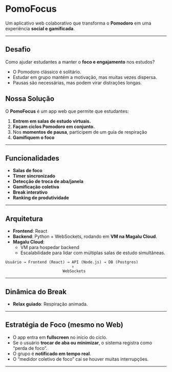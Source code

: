 # PomoFocus

Um aplicativo web colaborativo que transforma o **Pomodoro** em uma experiência **social e gamificada**.

---

## Desafio

Como ajudar estudantes a manter o **foco e engajamento** nos estudos?

- O Pomodoro clássico é solitário.
- Estudar em grupo mantém a motivação, mas muitas vezes dispersa.
- Pausas são necessárias, mas podem virar distrações longas.

## Nossa Solução

O **PomoFocus** é um app web que permite que estudantes:

1. **Entrem em salas de estudo virtuais.**
2. **Façam ciclos Pomodoro em conjunto.**
3. Nos **momentos de pausa**, participem de um guia de respiração
4. **Gamifiquem o foco**

---

## Funcionalidades

-  **Salas de foco** 
-  **Timer sincronizado** 
-  **Detecção de troca de aba/janela** 
-  **Gamificação coletiva**
-  **Break interativo**
-  **Ranking de produtividade** 

---

##  Arquitetura

- **Frontend**: React 
- **Backend**: Python + WebSockets, rodando em **VM na Magalu Cloud**.
- **Magalu Cloud**:
  - VM para hospedar backend
  - Escalabilidade para lidar com múltiplas salas de estudo simultâneas.

```
Usuário → Frontend (React) → API (Node.js) → DB (Postgres)
                             ↑
                         WebSockets
```

---

##  Dinâmica do Break

- **Relax guiado**: Respiração animada.

---

##  Estratégia de Foco (mesmo no Web)

- O app entra em **fullscreen** no início do ciclo.
- Se o usuário **trocar de aba ou minimizar**, o sistema registra como “perda de foco”.
- O grupo é **notificado em tempo real**.
- O “medidor coletivo de foco” cai se houver muitas interrupções.

---
<!--

## ⚙️ Estrutura do Projeto (exemplo)

```
team-pomodoro/
├─ frontend/           # React (Next.js)
│  ├─ pages/
│  ├─ components/
│  └─ public/
├─ backend/            # Node.js + WebSocket (Socket.IO)
│  ├─ src/
│  ├─ migrations/
│  └─ Dockerfile
├─ infra/              # scripts de deploy / terraform (opcional)
└─ README_TeamPomodoro.md
```

---

## 🧩 Endpoints e Flows Principais (backend)

- `POST /api/rooms` → cria sala
- `POST /api/rooms/:id/join` → entra numa sala
- WebSocket `room:{id}` → eventos: `timer:start`, `timer:tick`, `timer:end`, `focus:lost`, `break:start`, `break:end`, `quiz:start`, `quiz:answer`
- `GET /api/users/:id/stats` → pega histórico do usuário

---

## ✨ Snippets Úteis

### 1) Detectar troca de aba / perda de foco (frontend)

```javascript
// exemplo simples em React
import { useEffect } from 'react';

function usePageVisibility(onHidden, onVisible) {
  useEffect(() => {
    const handleVisibility = () => {
      if (document.hidden) onHidden();
      else onVisible();
    };

    document.addEventListener('visibilitychange', handleVisibility);
    return () => document.removeEventListener('visibilitychange', handleVisibility);
  }, [onHidden, onVisible]);
}

// uso em componente
usePageVisibility(
  () => socket.emit('focus:lost', { roomId }),
  () => socket.emit('focus:returned', { roomId })
);
```

> Observação: isso detecta quando o usuário troca de aba ou minimiza a janela. Não é possível bloquear o SO via web.


### 2) Sincronização de timer com Socket.IO (backend)

```javascript
// servidor Node/Express + socket.io (esboço)
const express = require('express');
const http = require('http');
const { Server } = require('socket.io');

const app = express();
const server = http.createServer(app);
const io = new Server(server);

io.on('connection', (socket) => {
  socket.on('joinRoom', ({ roomId, userId }) => {
    socket.join(roomId);
  });

  socket.on('timer:start', ({ roomId, duration }) => {
    // Broadcast para todos na sala
    io.to(roomId).emit('timer:start', { duration, startedAt: Date.now() });

    // Opcional: lógica de servidor para ticks
    // setInterval ou um scheduler mais robusto em produção
  });
});

server.listen(3000, () => console.log('server running'));
```

---

## 🧪 Métricas e Analytics

- Tempo médio focado por usuário (diário/semana).
- Número de quebras de foco por sala.
- Taxa de conclusão de ciclos Pomodoro.
- Engajamento nos breaks (quantas pessoas participaram do mini-jogo).

---

## 💾 Deploy na Magalu Cloud (VM)

1. Crie uma VM (Ubuntu) na Magalu Cloud.
2. Configure Node.js e PostgreSQL na VM (ou use containerização: Docker).
3. Suba o backend (por PM2, systemd ou Docker Compose).
4. Configure um reverse-proxy (nginx) e TLS (Let's Encrypt).

---

## 🎯 Roadmap / Próximos passos

1. MVP: salas, timer sincronizado, detecção de troca de aba, break com 1 mini-atividade.
2. Gamificação: pontos, badges e leaderboard.
3. Mobile PWA / app nativo.
4. Integração com calendários e notificações push.

-->
